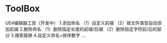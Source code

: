 # ToolBox
 UE4编辑器工具（开发中）
1.添加命名
（1）自定义前缀
（2）按文件类型自动添加前缀
2.删除命名
（1）删除指定长度的前缀/后缀
（2）删除指定字符前/后的部分
3.搜索替换
4.自定义命名+排序数字
...